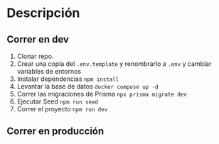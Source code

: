 # Descripción

## Correr en dev

1. Clonar repo.
2. Crear una copia del `.env.template` y renombrarlo a `.env` y cambiar variables de entornos
3. Instalar dependencias `npm install`
4. Levantar la base de datos `docker compose up -d`
5. Correr las migraciones de Prisma `npx prisma migrate dev`
6. Ejecutar Seed `npm run seed`
7. Correr el proyecto `npm run dev`

## Correr en producción

